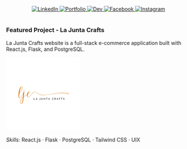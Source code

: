 <div>
<p align="center">
  <a href="https://www.linkedin.com/in/jessicavaughn619/" target="_blank">
    <img src="https://img.shields.io/badge/linkedin-%230077B5.svg?&style=for-the-badge&logo=linkedin&logoColor=white&color=071A2C" alt="LinkedIn"/>
  </a>
    <a href="https://jessicavaughn.dev/" target="_blank">
    <img src="https://img.shields.io/badge/portfolio-%2312100E.svg?&style=for-the-badge&logo=about.me&logoColor=white&color=071A2C" alt="Portfolio"/>
  </a>
  <a href="https://dev.to/jvaughn619" target="_blank">
    <img src="https://img.shields.io/badge/dev-%2312100E.svg?&style=for-the-badge&logo=dev.to&logoColor=white&color=071A2C" alt="Dev"/>
  </a>
  <a href="https://www.facebook.com/jessica.vaughn619/" target="_blank">
    <img src="https://img.shields.io/badge/facebook-%231877F2.svg?&style=for-the-badge&logo=facebook&logoColor=white&color=071A2C" alt="Facebook"/>
  </a>
  <a href="https://www.instagram.com/jessicavaughn619/" target="_blank">
    <img src="https://img.shields.io/badge/instagram-%23E4405F.svg?&style=for-the-badge&logo=instagram&logoColor=white&color=071A2C" alt="Instagram"/>
  </a>
</p>
</div>
<h1></h1>
<div>
  <h3>Featured Project - La Junta Crafts</h3>
  <div>
  <p>La Junta Crafts website is a full-stack e-commerce application built with React.js, Flask, and PostgreSQL.</p>
  <a href="https://lajuntacrafts.com/" title="La Junta Crafts" target="_blank"><img src="./ljc.png" height="200px" alt="La Junta Crafts website" /></a>
  <p><em>Skills:</em> React.js · Flask · PostgreSQL · Tailwind CSS · UIX</p>
  </div>
</div>
